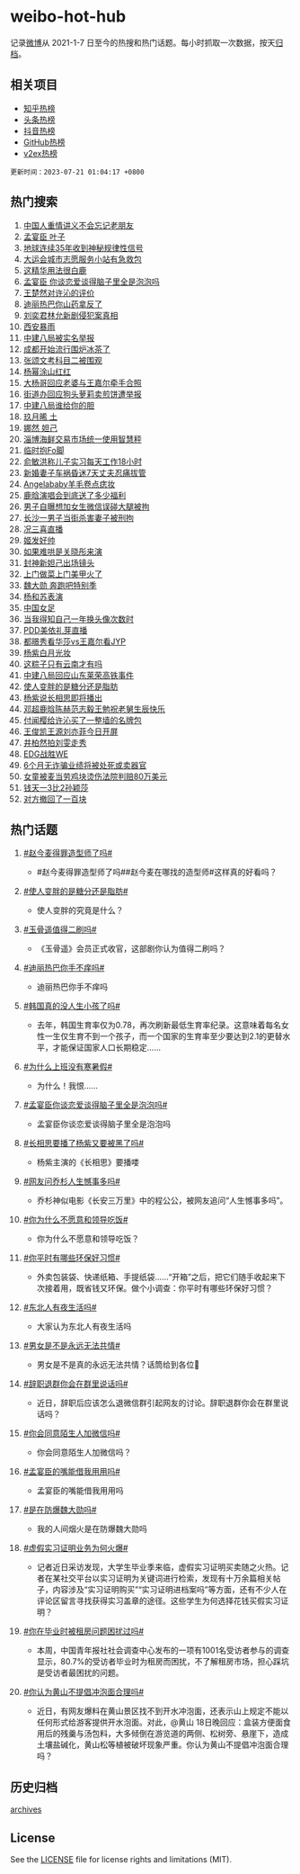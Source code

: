 # weibo-hot-hub

记录[微博](https://www.weibo.com)从 2021-1-7 日至今的热搜和热门话题。每小时抓取一次数据，按天[归档](archives)。

## 相关项目

- [知乎热榜](https://github.com/lonnyzhang423/zhihu-hot-hub)
- [头条热榜](https://github.com/lonnyzhang423/toutiao-hot-hub)
- [抖音热榜](https://github.com/lonnyzhang423/douyin-hot-hub)
- [GitHub热榜](https://github.com/lonnyzhang423/github-hot-hub)
- [v2ex热榜](https://github.com/lonnyzhang423/v2ex-hot-hub)


`更新时间：2023-07-21 01:04:17 +0800`

## 热门搜索

1. [中国人重情讲义不会忘记老朋友](https://m.weibo.cn/search?containerid=100103type%3D1%26t%3D10%26q%3D%23%E4%B8%AD%E5%9B%BD%E4%BA%BA%E9%87%8D%E6%83%85%E8%AE%B2%E4%B9%89%E4%B8%8D%E4%BC%9A%E5%BF%98%E8%AE%B0%E8%80%81%E6%9C%8B%E5%8F%8B%23&stream_entry_id=51&isnewpage=1&extparam=seat%3D1%26cate%3D10103%26stream_entry_id%3D51%26pos%3D0%26dgr%3D0%26c_type%3D51%26filter_type%3Drealtimehot%26display_time%3D1689872656%26pre_seqid%3D1689872656567027167183&luicode=10000011&lfid=106003type%253D25%2526t%253D3%2526disable_hot%253D1%2526filter_type%253Drealtimehot)
1. [孟宴臣 叶子](https://m.weibo.cn/search?containerid=100103type%3D1%26t%3D10%26q%3D%E5%AD%9F%E5%AE%B4%E8%87%A3+%E5%8F%B6%E5%AD%90&stream_entry_id=31&isnewpage=1&extparam=seat%3D1%26band_rank%3D1%26q%3D%25E5%25AD%259F%25E5%25AE%25B4%25E8%2587%25A3%2520%25E5%258F%25B6%25E5%25AD%2590%26dgr%3D0%26c_type%3D31%26realpos%3D1%26flag%3D1%26cate%3D5001%26pos%3D0%26lcate%3D5001%26stream_entry_id%3D31%26filter_type%3Drealtimehot%26display_time%3D1689872656%26pre_seqid%3D1689872656567027167183&luicode=10000011&lfid=106003type%253D25%2526t%253D3%2526disable_hot%253D1%2526filter_type%253Drealtimehot)
1. [地球连续35年收到神秘规律性信号](https://m.weibo.cn/search?containerid=100103type%3D1%26t%3D10%26q%3D%23%E5%9C%B0%E7%90%83%E8%BF%9E%E7%BB%AD35%E5%B9%B4%E6%94%B6%E5%88%B0%E7%A5%9E%E7%A7%98%E8%A7%84%E5%BE%8B%E6%80%A7%E4%BF%A1%E5%8F%B7%23&stream_entry_id=31&isnewpage=1&extparam=seat%3D1%26band_rank%3D2%26q%3D%2523%25E5%259C%25B0%25E7%2590%2583%25E8%25BF%259E%25E7%25BB%25AD35%25E5%25B9%25B4%25E6%2594%25B6%25E5%2588%25B0%25E7%25A5%259E%25E7%25A7%2598%25E8%25A7%2584%25E5%25BE%258B%25E6%2580%25A7%25E4%25BF%25A1%25E5%258F%25B7%2523%26dgr%3D0%26c_type%3D31%26realpos%3D2%26flag%3D0%26cate%3D5001%26pos%3D1%26lcate%3D5001%26stream_entry_id%3D31%26filter_type%3Drealtimehot%26display_time%3D1689872656%26pre_seqid%3D1689872656567027167183&luicode=10000011&lfid=106003type%253D25%2526t%253D3%2526disable_hot%253D1%2526filter_type%253Drealtimehot)
1. [大运会城市志愿服务小站有急救包](https://m.weibo.cn/search?containerid=100103type%3D1%26t%3D10%26q%3D%23%E5%A4%A7%E8%BF%90%E4%BC%9A%E5%9F%8E%E5%B8%82%E5%BF%97%E6%84%BF%E6%9C%8D%E5%8A%A1%E5%B0%8F%E7%AB%99%E6%9C%89%E6%80%A5%E6%95%91%E5%8C%85%23&stream_entry_id=31&isnewpage=1&extparam=seat%3D1%26band_rank%3D3%26q%3D%2523%25E5%25A4%25A7%25E8%25BF%2590%25E4%25BC%259A%25E5%259F%258E%25E5%25B8%2582%25E5%25BF%2597%25E6%2584%25BF%25E6%259C%258D%25E5%258A%25A1%25E5%25B0%258F%25E7%25AB%2599%25E6%259C%2589%25E6%2580%25A5%25E6%2595%2591%25E5%258C%2585%2523%26dgr%3D0%26c_type%3D31%26realpos%3D3%26flag%3D32768%26cate%3D5001%26pos%3D2%26lcate%3D5001%26stream_entry_id%3D31%26filter_type%3Drealtimehot%26display_time%3D1689872656%26pre_seqid%3D1689872656567027167183&luicode=10000011&lfid=106003type%253D25%2526t%253D3%2526disable_hot%253D1%2526filter_type%253Drealtimehot)
1. [这精华用法很白鹿](https://m.weibo.cn/search?containerid=100103type%3D1%26t%3D10%26q%3D%23%E8%BF%99%E7%B2%BE%E5%8D%8E%E7%94%A8%E6%B3%95%E5%BE%88%E7%99%BD%E9%B9%BF%23&stream_entry_id=31&isnewpage=1&extparam=seat%3D1%26band_rank%3D4%26adid%3D196948%26q%3D%2523%25E8%25BF%2599%25E7%25B2%25BE%25E5%258D%258E%25E7%2594%25A8%25E6%25B3%2595%25E5%25BE%2588%25E7%2599%25BD%25E9%25B9%25BF%2523%26stream_entry_id%3D31%26dgr%3D0%26c_type%3D31%26cate%3D5001%26filter_type%3Drealtimehot%26pos%3D3%26is_ad_pos%3D1%26topic_ad%3D1%26lcate%3D5001%26display_time%3D1689872656%26pre_seqid%3D1689872656567027167183&luicode=10000011&lfid=106003type%253D25%2526t%253D3%2526disable_hot%253D1%2526filter_type%253Drealtimehot)
1. [孟宴臣 你谈恋爱谈得脑子里全是泡泡吗](https://m.weibo.cn/search?containerid=100103type%3D1%26t%3D10%26q%3D%E5%AD%9F%E5%AE%B4%E8%87%A3+%E4%BD%A0%E8%B0%88%E6%81%8B%E7%88%B1%E8%B0%88%E5%BE%97%E8%84%91%E5%AD%90%E9%87%8C%E5%85%A8%E6%98%AF%E6%B3%A1%E6%B3%A1%E5%90%97&stream_entry_id=31&isnewpage=1&extparam=seat%3D1%26band_rank%3D4%26q%3D%25E5%25AD%259F%25E5%25AE%25B4%25E8%2587%25A3%2520%25E4%25BD%25A0%25E8%25B0%2588%25E6%2581%258B%25E7%2588%25B1%25E8%25B0%2588%25E5%25BE%2597%25E8%2584%2591%25E5%25AD%2590%25E9%2587%258C%25E5%2585%25A8%25E6%2598%25AF%25E6%25B3%25A1%25E6%25B3%25A1%25E5%2590%2597%26dgr%3D0%26c_type%3D31%26realpos%3D4%26flag%3D16%26cate%3D5001%26pos%3D4%26lcate%3D5001%26stream_entry_id%3D31%26filter_type%3Drealtimehot%26display_time%3D1689872656%26pre_seqid%3D1689872656567027167183&luicode=10000011&lfid=106003type%253D25%2526t%253D3%2526disable_hot%253D1%2526filter_type%253Drealtimehot)
1. [王楚然对许沁的评价](https://m.weibo.cn/search?containerid=100103type%3D1%26t%3D10%26q%3D%23%E7%8E%8B%E6%A5%9A%E7%84%B6%E5%AF%B9%E8%AE%B8%E6%B2%81%E7%9A%84%E8%AF%84%E4%BB%B7%23&stream_entry_id=31&isnewpage=1&extparam=seat%3D1%26band_rank%3D5%26q%3D%2523%25E7%258E%258B%25E6%25A5%259A%25E7%2584%25B6%25E5%25AF%25B9%25E8%25AE%25B8%25E6%25B2%2581%25E7%259A%2584%25E8%25AF%2584%25E4%25BB%25B7%2523%26dgr%3D0%26c_type%3D31%26realpos%3D5%26flag%3D1%26cate%3D5001%26pos%3D5%26lcate%3D5001%26stream_entry_id%3D31%26filter_type%3Drealtimehot%26display_time%3D1689872656%26pre_seqid%3D1689872656567027167183&luicode=10000011&lfid=106003type%253D25%2526t%253D3%2526disable_hot%253D1%2526filter_type%253Drealtimehot)
1. [迪丽热巴你山药拿反了](https://m.weibo.cn/search?containerid=100103type%3D1%26t%3D10%26q%3D%23%E8%BF%AA%E4%B8%BD%E7%83%AD%E5%B7%B4%E4%BD%A0%E5%B1%B1%E8%8D%AF%E6%8B%BF%E5%8F%8D%E4%BA%86%23&stream_entry_id=31&isnewpage=1&extparam=seat%3D1%26band_rank%3D6%26q%3D%2523%25E8%25BF%25AA%25E4%25B8%25BD%25E7%2583%25AD%25E5%25B7%25B4%25E4%25BD%25A0%25E5%25B1%25B1%25E8%258D%25AF%25E6%258B%25BF%25E5%258F%258D%25E4%25BA%2586%2523%26dgr%3D0%26c_type%3D31%26realpos%3D6%26flag%3D0%26cate%3D5001%26pos%3D6%26lcate%3D5001%26stream_entry_id%3D31%26filter_type%3Drealtimehot%26display_time%3D1689872656%26pre_seqid%3D1689872656567027167183&luicode=10000011&lfid=106003type%253D25%2526t%253D3%2526disable_hot%253D1%2526filter_type%253Drealtimehot)
1. [刘奕君林允新剧侵犯案真相](https://m.weibo.cn/search?containerid=100103type%3D1%26t%3D10%26q%3D%23%E5%88%98%E5%A5%95%E5%90%9B%E6%9E%97%E5%85%81%E6%96%B0%E5%89%A7%E4%BE%B5%E7%8A%AF%E6%A1%88%E7%9C%9F%E7%9B%B8%23&stream_entry_id=31&isnewpage=1&extparam=seat%3D1%26band_rank%3D7%26q%3D%2523%25E5%2588%2598%25E5%25A5%2595%25E5%2590%259B%25E6%259E%2597%25E5%2585%2581%25E6%2596%25B0%25E5%2589%25A7%25E4%25BE%25B5%25E7%258A%25AF%25E6%25A1%2588%25E7%259C%259F%25E7%259B%25B8%2523%26dgr%3D0%26c_type%3D31%26realpos%3D7%26flag%3D1%26cate%3D5001%26pos%3D7%26lcate%3D5001%26stream_entry_id%3D31%26filter_type%3Drealtimehot%26display_time%3D1689872656%26pre_seqid%3D1689872656567027167183&luicode=10000011&lfid=106003type%253D25%2526t%253D3%2526disable_hot%253D1%2526filter_type%253Drealtimehot)
1. [西安暴雨](https://m.weibo.cn/search?containerid=100103type%3D1%26t%3D10%26q%3D%E8%A5%BF%E5%AE%89%E6%9A%B4%E9%9B%A8&stream_entry_id=31&isnewpage=1&extparam=seat%3D1%26band_rank%3D8%26q%3D%25E8%25A5%25BF%25E5%25AE%2589%25E6%259A%25B4%25E9%259B%25A8%26dgr%3D0%26c_type%3D31%26realpos%3D8%26flag%3D1%26cate%3D5001%26pos%3D8%26lcate%3D5001%26stream_entry_id%3D31%26filter_type%3Drealtimehot%26display_time%3D1689872656%26pre_seqid%3D1689872656567027167183&luicode=10000011&lfid=106003type%253D25%2526t%253D3%2526disable_hot%253D1%2526filter_type%253Drealtimehot)
1. [中建八局被实名举报](https://m.weibo.cn/search?containerid=100103type%3D1%26t%3D10%26q%3D%23%E4%B8%AD%E5%BB%BA%E5%85%AB%E5%B1%80%E8%A2%AB%E5%AE%9E%E5%90%8D%E4%B8%BE%E6%8A%A5%23&stream_entry_id=31&isnewpage=1&extparam=seat%3D1%26band_rank%3D9%26q%3D%2523%25E4%25B8%25AD%25E5%25BB%25BA%25E5%2585%25AB%25E5%25B1%2580%25E8%25A2%25AB%25E5%25AE%259E%25E5%2590%258D%25E4%25B8%25BE%25E6%258A%25A5%2523%26dgr%3D0%26c_type%3D31%26realpos%3D9%26flag%3D16%26cate%3D5001%26pos%3D9%26lcate%3D5001%26stream_entry_id%3D31%26filter_type%3Drealtimehot%26display_time%3D1689872656%26pre_seqid%3D1689872656567027167183&luicode=10000011&lfid=106003type%253D25%2526t%253D3%2526disable_hot%253D1%2526filter_type%253Drealtimehot)
1. [成都开始流行围炉冰茶了](https://m.weibo.cn/search?containerid=100103type%3D1%26t%3D10%26q%3D%23%E6%88%90%E9%83%BD%E5%BC%80%E5%A7%8B%E6%B5%81%E8%A1%8C%E5%9B%B4%E7%82%89%E5%86%B0%E8%8C%B6%E4%BA%86%23&stream_entry_id=31&isnewpage=1&extparam=seat%3D1%26band_rank%3D10%26q%3D%2523%25E6%2588%2590%25E9%2583%25BD%25E5%25BC%2580%25E5%25A7%258B%25E6%25B5%2581%25E8%25A1%258C%25E5%259B%25B4%25E7%2582%2589%25E5%2586%25B0%25E8%258C%25B6%25E4%25BA%2586%2523%26dgr%3D0%26c_type%3D31%26realpos%3D10%26flag%3D32768%26cate%3D5001%26pos%3D10%26lcate%3D5001%26stream_entry_id%3D31%26filter_type%3Drealtimehot%26display_time%3D1689872656%26pre_seqid%3D1689872656567027167183&luicode=10000011&lfid=106003type%253D25%2526t%253D3%2526disable_hot%253D1%2526filter_type%253Drealtimehot)
1. [张颂文考科目二被围观](https://m.weibo.cn/search?containerid=100103type%3D1%26t%3D10%26q%3D%23%E5%BC%A0%E9%A2%82%E6%96%87%E8%80%83%E7%A7%91%E7%9B%AE%E4%BA%8C%E8%A2%AB%E5%9B%B4%E8%A7%82%23&stream_entry_id=31&isnewpage=1&extparam=seat%3D1%26band_rank%3D11%26q%3D%2523%25E5%25BC%25A0%25E9%25A2%2582%25E6%2596%2587%25E8%2580%2583%25E7%25A7%2591%25E7%259B%25AE%25E4%25BA%258C%25E8%25A2%25AB%25E5%259B%25B4%25E8%25A7%2582%2523%26dgr%3D0%26c_type%3D31%26realpos%3D11%26flag%3D2%26cate%3D5001%26pos%3D11%26lcate%3D5001%26stream_entry_id%3D31%26filter_type%3Drealtimehot%26display_time%3D1689872656%26pre_seqid%3D1689872656567027167183&luicode=10000011&lfid=106003type%253D25%2526t%253D3%2526disable_hot%253D1%2526filter_type%253Drealtimehot)
1. [杨幂涂山红红](https://m.weibo.cn/search?containerid=100103type%3D1%26t%3D10%26q%3D%23%E6%9D%A8%E5%B9%82%E6%B6%82%E5%B1%B1%E7%BA%A2%E7%BA%A2%23&stream_entry_id=31&isnewpage=1&extparam=seat%3D1%26band_rank%3D12%26q%3D%2523%25E6%259D%25A8%25E5%25B9%2582%25E6%25B6%2582%25E5%25B1%25B1%25E7%25BA%25A2%25E7%25BA%25A2%2523%26dgr%3D0%26c_type%3D31%26realpos%3D12%26flag%3D0%26cate%3D5001%26pos%3D12%26lcate%3D5001%26stream_entry_id%3D31%26filter_type%3Drealtimehot%26display_time%3D1689872656%26pre_seqid%3D1689872656567027167183&luicode=10000011&lfid=106003type%253D25%2526t%253D3%2526disable_hot%253D1%2526filter_type%253Drealtimehot)
1. [大杨哥回应老婆与王嘉尔牵手合照](https://m.weibo.cn/search?containerid=100103type%3D1%26t%3D10%26q%3D%23%E5%A4%A7%E6%9D%A8%E5%93%A5%E5%9B%9E%E5%BA%94%E8%80%81%E5%A9%86%E4%B8%8E%E7%8E%8B%E5%98%89%E5%B0%94%E7%89%B5%E6%89%8B%E5%90%88%E7%85%A7%23&stream_entry_id=31&isnewpage=1&extparam=seat%3D1%26band_rank%3D13%26q%3D%2523%25E5%25A4%25A7%25E6%259D%25A8%25E5%2593%25A5%25E5%259B%259E%25E5%25BA%2594%25E8%2580%2581%25E5%25A9%2586%25E4%25B8%258E%25E7%258E%258B%25E5%2598%2589%25E5%25B0%2594%25E7%2589%25B5%25E6%2589%258B%25E5%2590%2588%25E7%2585%25A7%2523%26dgr%3D0%26c_type%3D31%26realpos%3D13%26flag%3D2%26cate%3D5001%26pos%3D13%26lcate%3D5001%26stream_entry_id%3D31%26filter_type%3Drealtimehot%26display_time%3D1689872656%26pre_seqid%3D1689872656567027167183&luicode=10000011&lfid=106003type%253D25%2526t%253D3%2526disable_hot%253D1%2526filter_type%253Drealtimehot)
1. [街道办回应狗头萝莉卖煎饼遭举报](https://m.weibo.cn/search?containerid=100103type%3D1%26t%3D10%26q%3D%23%E8%A1%97%E9%81%93%E5%8A%9E%E5%9B%9E%E5%BA%94%E7%8B%97%E5%A4%B4%E8%90%9D%E8%8E%89%E5%8D%96%E7%85%8E%E9%A5%BC%E9%81%AD%E4%B8%BE%E6%8A%A5%23&stream_entry_id=31&isnewpage=1&extparam=seat%3D1%26band_rank%3D14%26q%3D%2523%25E8%25A1%2597%25E9%2581%2593%25E5%258A%259E%25E5%259B%259E%25E5%25BA%2594%25E7%258B%2597%25E5%25A4%25B4%25E8%2590%259D%25E8%258E%2589%25E5%258D%2596%25E7%2585%258E%25E9%25A5%25BC%25E9%2581%25AD%25E4%25B8%25BE%25E6%258A%25A5%2523%26dgr%3D0%26c_type%3D31%26realpos%3D14%26flag%3D2%26cate%3D5001%26pos%3D14%26lcate%3D5001%26stream_entry_id%3D31%26filter_type%3Drealtimehot%26display_time%3D1689872656%26pre_seqid%3D1689872656567027167183&luicode=10000011&lfid=106003type%253D25%2526t%253D3%2526disable_hot%253D1%2526filter_type%253Drealtimehot)
1. [中建八局谁给你的胆](https://m.weibo.cn/search?containerid=100103type%3D1%26t%3D10%26q%3D%23%E4%B8%AD%E5%BB%BA%E5%85%AB%E5%B1%80%E8%B0%81%E7%BB%99%E4%BD%A0%E7%9A%84%E8%83%86%23&stream_entry_id=31&isnewpage=1&extparam=seat%3D1%26band_rank%3D15%26q%3D%2523%25E4%25B8%25AD%25E5%25BB%25BA%25E5%2585%25AB%25E5%25B1%2580%25E8%25B0%2581%25E7%25BB%2599%25E4%25BD%25A0%25E7%259A%2584%25E8%2583%2586%2523%26dgr%3D0%26c_type%3D31%26realpos%3D15%26flag%3D2%26cate%3D5001%26pos%3D15%26lcate%3D5001%26stream_entry_id%3D31%26filter_type%3Drealtimehot%26display_time%3D1689872656%26pre_seqid%3D1689872656567027167183&luicode=10000011&lfid=106003type%253D25%2526t%253D3%2526disable_hot%253D1%2526filter_type%253Drealtimehot)
1. [玖月晞 土](https://m.weibo.cn/search?containerid=100103type%3D1%26t%3D10%26q%3D%E7%8E%96%E6%9C%88%E6%99%9E+%E5%9C%9F&stream_entry_id=31&isnewpage=1&extparam=seat%3D1%26band_rank%3D16%26q%3D%25E7%258E%2596%25E6%259C%2588%25E6%2599%259E%2520%25E5%259C%259F%26dgr%3D0%26c_type%3D31%26realpos%3D16%26flag%3D0%26cate%3D5001%26pos%3D16%26lcate%3D5001%26stream_entry_id%3D31%26filter_type%3Drealtimehot%26display_time%3D1689872656%26pre_seqid%3D1689872656567027167183&luicode=10000011&lfid=106003type%253D25%2526t%253D3%2526disable_hot%253D1%2526filter_type%253Drealtimehot)
1. [娜然 妲己](https://m.weibo.cn/search?containerid=100103type%3D1%26t%3D10%26q%3D%E5%A8%9C%E7%84%B6+%E5%A6%B2%E5%B7%B1&stream_entry_id=31&isnewpage=1&extparam=seat%3D1%26band_rank%3D17%26q%3D%25E5%25A8%259C%25E7%2584%25B6%2520%25E5%25A6%25B2%25E5%25B7%25B1%26dgr%3D0%26c_type%3D31%26realpos%3D17%26flag%3D1%26cate%3D5001%26pos%3D17%26lcate%3D5001%26stream_entry_id%3D31%26filter_type%3Drealtimehot%26display_time%3D1689872656%26pre_seqid%3D1689872656567027167183&luicode=10000011&lfid=106003type%253D25%2526t%253D3%2526disable_hot%253D1%2526filter_type%253Drealtimehot)
1. [淄博海鲜交易市场统一使用智慧秤](https://m.weibo.cn/search?containerid=100103type%3D1%26t%3D10%26q%3D%23%E6%B7%84%E5%8D%9A%E6%B5%B7%E9%B2%9C%E4%BA%A4%E6%98%93%E5%B8%82%E5%9C%BA%E7%BB%9F%E4%B8%80%E4%BD%BF%E7%94%A8%E6%99%BA%E6%85%A7%E7%A7%A4%23&stream_entry_id=31&isnewpage=1&extparam=seat%3D1%26band_rank%3D18%26q%3D%2523%25E6%25B7%2584%25E5%258D%259A%25E6%25B5%25B7%25E9%25B2%259C%25E4%25BA%25A4%25E6%2598%2593%25E5%25B8%2582%25E5%259C%25BA%25E7%25BB%259F%25E4%25B8%2580%25E4%25BD%25BF%25E7%2594%25A8%25E6%2599%25BA%25E6%2585%25A7%25E7%25A7%25A4%2523%26dgr%3D0%26c_type%3D31%26realpos%3D18%26flag%3D1%26cate%3D5001%26pos%3D18%26lcate%3D5001%26stream_entry_id%3D31%26filter_type%3Drealtimehot%26display_time%3D1689872656%26pre_seqid%3D1689872656567027167183&luicode=10000011&lfid=106003type%253D25%2526t%253D3%2526disable_hot%253D1%2526filter_type%253Drealtimehot)
1. [临时抱Fo脚](https://m.weibo.cn/search?containerid=100103type%3D1%26t%3D10%26q%3D%E4%B8%B4%E6%97%B6%E6%8A%B1Fo%E8%84%9A&stream_entry_id=31&isnewpage=1&extparam=seat%3D1%26band_rank%3D19%26q%3D%25E4%25B8%25B4%25E6%2597%25B6%25E6%258A%25B1Fo%25E8%2584%259A%26dgr%3D0%26c_type%3D31%26realpos%3D19%26flag%3D0%26cate%3D5001%26pos%3D19%26lcate%3D5001%26stream_entry_id%3D31%26filter_type%3Drealtimehot%26display_time%3D1689872656%26pre_seqid%3D1689872656567027167183&luicode=10000011&lfid=106003type%253D25%2526t%253D3%2526disable_hot%253D1%2526filter_type%253Drealtimehot)
1. [俞敏洪称儿子实习每天工作18小时](https://m.weibo.cn/search?containerid=100103type%3D1%26t%3D10%26q%3D%23%E4%BF%9E%E6%95%8F%E6%B4%AA%E7%A7%B0%E5%84%BF%E5%AD%90%E5%AE%9E%E4%B9%A0%E6%AF%8F%E5%A4%A9%E5%B7%A5%E4%BD%9C18%E5%B0%8F%E6%97%B6%23&stream_entry_id=31&isnewpage=1&extparam=seat%3D1%26band_rank%3D20%26q%3D%2523%25E4%25BF%259E%25E6%2595%258F%25E6%25B4%25AA%25E7%25A7%25B0%25E5%2584%25BF%25E5%25AD%2590%25E5%25AE%259E%25E4%25B9%25A0%25E6%25AF%258F%25E5%25A4%25A9%25E5%25B7%25A5%25E4%25BD%259C18%25E5%25B0%258F%25E6%2597%25B6%2523%26dgr%3D0%26c_type%3D31%26realpos%3D20%26flag%3D0%26cate%3D5001%26pos%3D20%26lcate%3D5001%26stream_entry_id%3D31%26filter_type%3Drealtimehot%26display_time%3D1689872656%26pre_seqid%3D1689872656567027167183&luicode=10000011&lfid=106003type%253D25%2526t%253D3%2526disable_hot%253D1%2526filter_type%253Drealtimehot)
1. [新婚妻子车祸昏迷7天丈夫忍痛拔管](https://m.weibo.cn/search?containerid=100103type%3D1%26t%3D10%26q%3D%23%E6%96%B0%E5%A9%9A%E5%A6%BB%E5%AD%90%E8%BD%A6%E7%A5%B8%E6%98%8F%E8%BF%B77%E5%A4%A9%E4%B8%88%E5%A4%AB%E5%BF%8D%E7%97%9B%E6%8B%94%E7%AE%A1%23&stream_entry_id=31&isnewpage=1&extparam=seat%3D1%26band_rank%3D21%26q%3D%2523%25E6%2596%25B0%25E5%25A9%259A%25E5%25A6%25BB%25E5%25AD%2590%25E8%25BD%25A6%25E7%25A5%25B8%25E6%2598%258F%25E8%25BF%25B77%25E5%25A4%25A9%25E4%25B8%2588%25E5%25A4%25AB%25E5%25BF%258D%25E7%2597%259B%25E6%258B%2594%25E7%25AE%25A1%2523%26dgr%3D0%26c_type%3D31%26realpos%3D21%26flag%3D0%26cate%3D5001%26pos%3D21%26lcate%3D5001%26stream_entry_id%3D31%26filter_type%3Drealtimehot%26display_time%3D1689872656%26pre_seqid%3D1689872656567027167183&luicode=10000011&lfid=106003type%253D25%2526t%253D3%2526disable_hot%253D1%2526filter_type%253Drealtimehot)
1. [Angelababy羊毛卷点痣妆](https://m.weibo.cn/search?containerid=100103type%3D1%26t%3D10%26q%3D%23Angelababy%E7%BE%8A%E6%AF%9B%E5%8D%B7%E7%82%B9%E7%97%A3%E5%A6%86%23&stream_entry_id=31&isnewpage=1&extparam=seat%3D1%26band_rank%3D22%26q%3D%2523Angelababy%25E7%25BE%258A%25E6%25AF%259B%25E5%258D%25B7%25E7%2582%25B9%25E7%2597%25A3%25E5%25A6%2586%2523%26dgr%3D0%26c_type%3D31%26realpos%3D22%26flag%3D1%26cate%3D5001%26pos%3D22%26lcate%3D5001%26stream_entry_id%3D31%26filter_type%3Drealtimehot%26display_time%3D1689872656%26pre_seqid%3D1689872656567027167183&luicode=10000011&lfid=106003type%253D25%2526t%253D3%2526disable_hot%253D1%2526filter_type%253Drealtimehot)
1. [鹿晗演唱会到底送了多少福利](https://m.weibo.cn/search?containerid=100103type%3D1%26t%3D10%26q%3D%23%E9%B9%BF%E6%99%97%E6%BC%94%E5%94%B1%E4%BC%9A%E5%88%B0%E5%BA%95%E9%80%81%E4%BA%86%E5%A4%9A%E5%B0%91%E7%A6%8F%E5%88%A9%23&stream_entry_id=31&isnewpage=1&extparam=seat%3D1%26band_rank%3D23%26q%3D%2523%25E9%25B9%25BF%25E6%2599%2597%25E6%25BC%2594%25E5%2594%25B1%25E4%25BC%259A%25E5%2588%25B0%25E5%25BA%2595%25E9%2580%2581%25E4%25BA%2586%25E5%25A4%259A%25E5%25B0%2591%25E7%25A6%258F%25E5%2588%25A9%2523%26dgr%3D0%26c_type%3D31%26realpos%3D23%26flag%3D1%26cate%3D5001%26pos%3D23%26lcate%3D5001%26stream_entry_id%3D31%26filter_type%3Drealtimehot%26display_time%3D1689872656%26pre_seqid%3D1689872656567027167183&luicode=10000011&lfid=106003type%253D25%2526t%253D3%2526disable_hot%253D1%2526filter_type%253Drealtimehot)
1. [男子自曝想加女生微信误碰大腿被拘](https://m.weibo.cn/search?containerid=100103type%3D1%26t%3D10%26q%3D%23%E7%94%B7%E5%AD%90%E8%87%AA%E6%9B%9D%E6%83%B3%E5%8A%A0%E5%A5%B3%E7%94%9F%E5%BE%AE%E4%BF%A1%E8%AF%AF%E7%A2%B0%E5%A4%A7%E8%85%BF%E8%A2%AB%E6%8B%98%23&stream_entry_id=31&isnewpage=1&extparam=seat%3D1%26band_rank%3D24%26q%3D%2523%25E7%2594%25B7%25E5%25AD%2590%25E8%2587%25AA%25E6%259B%259D%25E6%2583%25B3%25E5%258A%25A0%25E5%25A5%25B3%25E7%2594%259F%25E5%25BE%25AE%25E4%25BF%25A1%25E8%25AF%25AF%25E7%25A2%25B0%25E5%25A4%25A7%25E8%2585%25BF%25E8%25A2%25AB%25E6%258B%2598%2523%26dgr%3D0%26c_type%3D31%26realpos%3D24%26flag%3D0%26cate%3D5001%26pos%3D24%26lcate%3D5001%26stream_entry_id%3D31%26filter_type%3Drealtimehot%26display_time%3D1689872656%26pre_seqid%3D1689872656567027167183&luicode=10000011&lfid=106003type%253D25%2526t%253D3%2526disable_hot%253D1%2526filter_type%253Drealtimehot)
1. [长沙一男子当街杀害妻子被刑拘](https://m.weibo.cn/search?containerid=100103type%3D1%26t%3D10%26q%3D%23%E9%95%BF%E6%B2%99%E4%B8%80%E7%94%B7%E5%AD%90%E5%BD%93%E8%A1%97%E6%9D%80%E5%AE%B3%E5%A6%BB%E5%AD%90%E8%A2%AB%E5%88%91%E6%8B%98%23&stream_entry_id=31&isnewpage=1&extparam=seat%3D1%26band_rank%3D25%26q%3D%2523%25E9%2595%25BF%25E6%25B2%2599%25E4%25B8%2580%25E7%2594%25B7%25E5%25AD%2590%25E5%25BD%2593%25E8%25A1%2597%25E6%259D%2580%25E5%25AE%25B3%25E5%25A6%25BB%25E5%25AD%2590%25E8%25A2%25AB%25E5%2588%2591%25E6%258B%2598%2523%26dgr%3D0%26c_type%3D31%26realpos%3D25%26flag%3D0%26cate%3D5001%26pos%3D25%26lcate%3D5001%26stream_entry_id%3D31%26filter_type%3Drealtimehot%26display_time%3D1689872656%26pre_seqid%3D1689872656567027167183&luicode=10000011&lfid=106003type%253D25%2526t%253D3%2526disable_hot%253D1%2526filter_type%253Drealtimehot)
1. [况三喜直播](https://m.weibo.cn/search?containerid=100103type%3D1%26t%3D10%26q%3D%E5%86%B5%E4%B8%89%E5%96%9C%E7%9B%B4%E6%92%AD&stream_entry_id=31&isnewpage=1&extparam=seat%3D1%26band_rank%3D26%26q%3D%25E5%2586%25B5%25E4%25B8%2589%25E5%2596%259C%25E7%259B%25B4%25E6%2592%25AD%26dgr%3D0%26c_type%3D31%26realpos%3D26%26flag%3D1%26cate%3D5001%26pos%3D26%26lcate%3D5001%26stream_entry_id%3D31%26filter_type%3Drealtimehot%26display_time%3D1689872656%26pre_seqid%3D1689872656567027167183&luicode=10000011&lfid=106003type%253D25%2526t%253D3%2526disable_hot%253D1%2526filter_type%253Drealtimehot)
1. [姬发好帅](https://m.weibo.cn/search?containerid=100103type%3D1%26t%3D10%26q%3D%E5%A7%AC%E5%8F%91%E5%A5%BD%E5%B8%85&stream_entry_id=31&isnewpage=1&extparam=seat%3D1%26band_rank%3D27%26q%3D%25E5%25A7%25AC%25E5%258F%2591%25E5%25A5%25BD%25E5%25B8%2585%26dgr%3D0%26c_type%3D31%26realpos%3D27%26flag%3D0%26cate%3D5001%26pos%3D27%26lcate%3D5001%26stream_entry_id%3D31%26filter_type%3Drealtimehot%26display_time%3D1689872656%26pre_seqid%3D1689872656567027167183&luicode=10000011&lfid=106003type%253D25%2526t%253D3%2526disable_hot%253D1%2526filter_type%253Drealtimehot)
1. [如果难哄是关晓彤来演](https://m.weibo.cn/search?containerid=100103type%3D1%26t%3D10%26q%3D%23%E5%A6%82%E6%9E%9C%E9%9A%BE%E5%93%84%E6%98%AF%E5%85%B3%E6%99%93%E5%BD%A4%E6%9D%A5%E6%BC%94%23&stream_entry_id=31&isnewpage=1&extparam=seat%3D1%26band_rank%3D28%26q%3D%2523%25E5%25A6%2582%25E6%259E%259C%25E9%259A%25BE%25E5%2593%2584%25E6%2598%25AF%25E5%2585%25B3%25E6%2599%2593%25E5%25BD%25A4%25E6%259D%25A5%25E6%25BC%2594%2523%26dgr%3D0%26c_type%3D31%26realpos%3D28%26flag%3D1%26cate%3D5001%26pos%3D28%26lcate%3D5001%26stream_entry_id%3D31%26filter_type%3Drealtimehot%26display_time%3D1689872656%26pre_seqid%3D1689872656567027167183&luicode=10000011&lfid=106003type%253D25%2526t%253D3%2526disable_hot%253D1%2526filter_type%253Drealtimehot)
1. [封神新妲己出场镜头](https://m.weibo.cn/search?containerid=100103type%3D1%26t%3D10%26q%3D%23%E5%B0%81%E7%A5%9E%E6%96%B0%E5%A6%B2%E5%B7%B1%E5%87%BA%E5%9C%BA%E9%95%9C%E5%A4%B4%23&stream_entry_id=31&isnewpage=1&extparam=seat%3D1%26band_rank%3D29%26q%3D%2523%25E5%25B0%2581%25E7%25A5%259E%25E6%2596%25B0%25E5%25A6%25B2%25E5%25B7%25B1%25E5%2587%25BA%25E5%259C%25BA%25E9%2595%259C%25E5%25A4%25B4%2523%26dgr%3D0%26c_type%3D31%26realpos%3D29%26flag%3D0%26cate%3D5001%26pos%3D29%26lcate%3D5001%26stream_entry_id%3D31%26filter_type%3Drealtimehot%26display_time%3D1689872656%26pre_seqid%3D1689872656567027167183&luicode=10000011&lfid=106003type%253D25%2526t%253D3%2526disable_hot%253D1%2526filter_type%253Drealtimehot)
1. [上门做菜上门美甲火了](https://m.weibo.cn/search?containerid=100103type%3D1%26t%3D10%26q%3D%23%E4%B8%8A%E9%97%A8%E5%81%9A%E8%8F%9C%E4%B8%8A%E9%97%A8%E7%BE%8E%E7%94%B2%E7%81%AB%E4%BA%86%23&stream_entry_id=31&isnewpage=1&extparam=seat%3D1%26band_rank%3D30%26q%3D%2523%25E4%25B8%258A%25E9%2597%25A8%25E5%2581%259A%25E8%258F%259C%25E4%25B8%258A%25E9%2597%25A8%25E7%25BE%258E%25E7%2594%25B2%25E7%2581%25AB%25E4%25BA%2586%2523%26dgr%3D0%26c_type%3D31%26realpos%3D30%26flag%3D1%26cate%3D5001%26pos%3D30%26lcate%3D5001%26stream_entry_id%3D31%26filter_type%3Drealtimehot%26display_time%3D1689872656%26pre_seqid%3D1689872656567027167183&luicode=10000011&lfid=106003type%253D25%2526t%253D3%2526disable_hot%253D1%2526filter_type%253Drealtimehot)
1. [魏大勋 奔跑吧特别季](https://m.weibo.cn/search?containerid=100103type%3D1%26t%3D10%26q%3D%E9%AD%8F%E5%A4%A7%E5%8B%8B+%E5%A5%94%E8%B7%91%E5%90%A7%E7%89%B9%E5%88%AB%E5%AD%A3&stream_entry_id=31&isnewpage=1&extparam=seat%3D1%26band_rank%3D31%26q%3D%25E9%25AD%258F%25E5%25A4%25A7%25E5%258B%258B%2520%25E5%25A5%2594%25E8%25B7%2591%25E5%2590%25A7%25E7%2589%25B9%25E5%2588%25AB%25E5%25AD%25A3%26dgr%3D0%26c_type%3D31%26realpos%3D31%26flag%3D0%26cate%3D5001%26pos%3D31%26lcate%3D5001%26stream_entry_id%3D31%26filter_type%3Drealtimehot%26display_time%3D1689872656%26pre_seqid%3D1689872656567027167183&luicode=10000011&lfid=106003type%253D25%2526t%253D3%2526disable_hot%253D1%2526filter_type%253Drealtimehot)
1. [杨和苏表演](https://m.weibo.cn/search?containerid=100103type%3D1%26t%3D10%26q%3D%E6%9D%A8%E5%92%8C%E8%8B%8F%E8%A1%A8%E6%BC%94&stream_entry_id=31&isnewpage=1&extparam=seat%3D1%26band_rank%3D32%26q%3D%25E6%259D%25A8%25E5%2592%258C%25E8%258B%258F%25E8%25A1%25A8%25E6%25BC%2594%26dgr%3D0%26c_type%3D31%26realpos%3D32%26flag%3D1%26cate%3D5001%26pos%3D32%26lcate%3D5001%26stream_entry_id%3D31%26filter_type%3Drealtimehot%26display_time%3D1689872656%26pre_seqid%3D1689872656567027167183&luicode=10000011&lfid=106003type%253D25%2526t%253D3%2526disable_hot%253D1%2526filter_type%253Drealtimehot)
1. [中国女足](https://m.weibo.cn/search?containerid=100103type%3D1%26t%3D10%26q%3D%E4%B8%AD%E5%9B%BD%E5%A5%B3%E8%B6%B3&stream_entry_id=31&isnewpage=1&extparam=seat%3D1%26band_rank%3D33%26q%3D%25E4%25B8%25AD%25E5%259B%25BD%25E5%25A5%25B3%25E8%25B6%25B3%26dgr%3D0%26c_type%3D31%26realpos%3D33%26flag%3D1%26cate%3D5001%26pos%3D33%26lcate%3D5001%26stream_entry_id%3D31%26filter_type%3Drealtimehot%26display_time%3D1689872656%26pre_seqid%3D1689872656567027167183&luicode=10000011&lfid=106003type%253D25%2526t%253D3%2526disable_hot%253D1%2526filter_type%253Drealtimehot)
1. [当我得知自己一年换头像次数时](https://m.weibo.cn/search?containerid=100103type%3D1%26t%3D10%26q%3D%23%E5%BD%93%E6%88%91%E5%BE%97%E7%9F%A5%E8%87%AA%E5%B7%B1%E4%B8%80%E5%B9%B4%E6%8D%A2%E5%A4%B4%E5%83%8F%E6%AC%A1%E6%95%B0%E6%97%B6%23&stream_entry_id=31&isnewpage=1&extparam=seat%3D1%26band_rank%3D34%26q%3D%2523%25E5%25BD%2593%25E6%2588%2591%25E5%25BE%2597%25E7%259F%25A5%25E8%2587%25AA%25E5%25B7%25B1%25E4%25B8%2580%25E5%25B9%25B4%25E6%258D%25A2%25E5%25A4%25B4%25E5%2583%258F%25E6%25AC%25A1%25E6%2595%25B0%25E6%2597%25B6%2523%26dgr%3D0%26c_type%3D31%26realpos%3D34%26flag%3D0%26cate%3D5001%26pos%3D34%26lcate%3D5001%26stream_entry_id%3D31%26filter_type%3Drealtimehot%26display_time%3D1689872656%26pre_seqid%3D1689872656567027167183&luicode=10000011&lfid=106003type%253D25%2526t%253D3%2526disable_hot%253D1%2526filter_type%253Drealtimehot)
1. [PDD美依礼芽直播](https://m.weibo.cn/search?containerid=100103type%3D1%26t%3D10%26q%3D%23PDD%E7%BE%8E%E4%BE%9D%E7%A4%BC%E8%8A%BD%E7%9B%B4%E6%92%AD%23&stream_entry_id=31&isnewpage=1&extparam=seat%3D1%26band_rank%3D35%26q%3D%2523PDD%25E7%25BE%258E%25E4%25BE%259D%25E7%25A4%25BC%25E8%258A%25BD%25E7%259B%25B4%25E6%2592%25AD%2523%26dgr%3D0%26c_type%3D31%26realpos%3D35%26flag%3D1%26cate%3D5001%26pos%3D35%26lcate%3D5001%26stream_entry_id%3D31%26filter_type%3Drealtimehot%26display_time%3D1689872656%26pre_seqid%3D1689872656567027167183&luicode=10000011&lfid=106003type%253D25%2526t%253D3%2526disable_hot%253D1%2526filter_type%253Drealtimehot)
1. [都暻秀看华莎vs王嘉尔看JYP](https://m.weibo.cn/search?containerid=100103type%3D1%26t%3D10%26q%3D%23%E9%83%BD%E6%9A%BB%E7%A7%80%E7%9C%8B%E5%8D%8E%E8%8E%8Evs%E7%8E%8B%E5%98%89%E5%B0%94%E7%9C%8BJYP%23&stream_entry_id=31&isnewpage=1&extparam=seat%3D1%26band_rank%3D36%26q%3D%2523%25E9%2583%25BD%25E6%259A%25BB%25E7%25A7%2580%25E7%259C%258B%25E5%258D%258E%25E8%258E%258Evs%25E7%258E%258B%25E5%2598%2589%25E5%25B0%2594%25E7%259C%258BJYP%2523%26dgr%3D0%26c_type%3D31%26realpos%3D36%26flag%3D0%26cate%3D5001%26pos%3D36%26lcate%3D5001%26stream_entry_id%3D31%26filter_type%3Drealtimehot%26display_time%3D1689872656%26pre_seqid%3D1689872656567027167183&luicode=10000011&lfid=106003type%253D25%2526t%253D3%2526disable_hot%253D1%2526filter_type%253Drealtimehot)
1. [杨紫白月光妆](https://m.weibo.cn/search?containerid=100103type%3D1%26t%3D10%26q%3D%23%E6%9D%A8%E7%B4%AB%E7%99%BD%E6%9C%88%E5%85%89%E5%A6%86%23&stream_entry_id=31&isnewpage=1&extparam=seat%3D1%26band_rank%3D37%26q%3D%2523%25E6%259D%25A8%25E7%25B4%25AB%25E7%2599%25BD%25E6%259C%2588%25E5%2585%2589%25E5%25A6%2586%2523%26dgr%3D0%26c_type%3D31%26realpos%3D37%26flag%3D0%26cate%3D5001%26pos%3D37%26lcate%3D5001%26stream_entry_id%3D31%26filter_type%3Drealtimehot%26display_time%3D1689872656%26pre_seqid%3D1689872656567027167183&luicode=10000011&lfid=106003type%253D25%2526t%253D3%2526disable_hot%253D1%2526filter_type%253Drealtimehot)
1. [这粽子只有云南才有吗](https://m.weibo.cn/search?containerid=100103type%3D1%26t%3D10%26q%3D%E8%BF%99%E7%B2%BD%E5%AD%90%E5%8F%AA%E6%9C%89%E4%BA%91%E5%8D%97%E6%89%8D%E6%9C%89%E5%90%97&stream_entry_id=31&isnewpage=1&extparam=seat%3D1%26band_rank%3D38%26q%3D%25E8%25BF%2599%25E7%25B2%25BD%25E5%25AD%2590%25E5%258F%25AA%25E6%259C%2589%25E4%25BA%2591%25E5%258D%2597%25E6%2589%258D%25E6%259C%2589%25E5%2590%2597%26dgr%3D0%26c_type%3D31%26realpos%3D38%26flag%3D0%26cate%3D5001%26pos%3D38%26lcate%3D5001%26stream_entry_id%3D31%26filter_type%3Drealtimehot%26display_time%3D1689872656%26pre_seqid%3D1689872656567027167183&luicode=10000011&lfid=106003type%253D25%2526t%253D3%2526disable_hot%253D1%2526filter_type%253Drealtimehot)
1. [中建八局回应山东莱荣高铁事件](https://m.weibo.cn/search?containerid=100103type%3D1%26t%3D10%26q%3D%23%E4%B8%AD%E5%BB%BA%E5%85%AB%E5%B1%80%E5%9B%9E%E5%BA%94%E5%B1%B1%E4%B8%9C%E8%8E%B1%E8%8D%A3%E9%AB%98%E9%93%81%E4%BA%8B%E4%BB%B6%23&stream_entry_id=31&isnewpage=1&extparam=seat%3D1%26band_rank%3D39%26q%3D%2523%25E4%25B8%25AD%25E5%25BB%25BA%25E5%2585%25AB%25E5%25B1%2580%25E5%259B%259E%25E5%25BA%2594%25E5%25B1%25B1%25E4%25B8%259C%25E8%258E%25B1%25E8%258D%25A3%25E9%25AB%2598%25E9%2593%2581%25E4%25BA%258B%25E4%25BB%25B6%2523%26dgr%3D0%26c_type%3D31%26realpos%3D39%26flag%3D0%26cate%3D5001%26pos%3D39%26lcate%3D5001%26stream_entry_id%3D31%26filter_type%3Drealtimehot%26display_time%3D1689872656%26pre_seqid%3D1689872656567027167183&luicode=10000011&lfid=106003type%253D25%2526t%253D3%2526disable_hot%253D1%2526filter_type%253Drealtimehot)
1. [使人变胖的是糖分还是脂肪](https://m.weibo.cn/search?containerid=100103type%3D1%26t%3D10%26q%3D%23%E4%BD%BF%E4%BA%BA%E5%8F%98%E8%83%96%E7%9A%84%E6%98%AF%E7%B3%96%E5%88%86%E8%BF%98%E6%98%AF%E8%84%82%E8%82%AA%23&stream_entry_id=31&isnewpage=1&extparam=seat%3D1%26band_rank%3D40%26q%3D%2523%25E4%25BD%25BF%25E4%25BA%25BA%25E5%258F%2598%25E8%2583%2596%25E7%259A%2584%25E6%2598%25AF%25E7%25B3%2596%25E5%2588%2586%25E8%25BF%2598%25E6%2598%25AF%25E8%2584%2582%25E8%2582%25AA%2523%26dgr%3D0%26c_type%3D31%26realpos%3D40%26flag%3D0%26cate%3D5001%26pos%3D40%26lcate%3D5001%26stream_entry_id%3D31%26filter_type%3Drealtimehot%26display_time%3D1689872656%26pre_seqid%3D1689872656567027167183&luicode=10000011&lfid=106003type%253D25%2526t%253D3%2526disable_hot%253D1%2526filter_type%253Drealtimehot)
1. [杨紫说长相思即将播出](https://m.weibo.cn/search?containerid=100103type%3D1%26t%3D10%26q%3D%23%E6%9D%A8%E7%B4%AB%E8%AF%B4%E9%95%BF%E7%9B%B8%E6%80%9D%E5%8D%B3%E5%B0%86%E6%92%AD%E5%87%BA%23&stream_entry_id=31&isnewpage=1&extparam=seat%3D1%26band_rank%3D41%26q%3D%2523%25E6%259D%25A8%25E7%25B4%25AB%25E8%25AF%25B4%25E9%2595%25BF%25E7%259B%25B8%25E6%2580%259D%25E5%258D%25B3%25E5%25B0%2586%25E6%2592%25AD%25E5%2587%25BA%2523%26dgr%3D0%26c_type%3D31%26realpos%3D41%26flag%3D1%26cate%3D5001%26pos%3D41%26lcate%3D5001%26stream_entry_id%3D31%26filter_type%3Drealtimehot%26display_time%3D1689872656%26pre_seqid%3D1689872656567027167183&luicode=10000011&lfid=106003type%253D25%2526t%253D3%2526disable_hot%253D1%2526filter_type%253Drealtimehot)
1. [邓超鹿晗陈赫范志毅王勉祝老舅生辰快乐](https://m.weibo.cn/search?containerid=100103type%3D1%26t%3D10%26q%3D%23%E9%82%93%E8%B6%85%E9%B9%BF%E6%99%97%E9%99%88%E8%B5%AB%E8%8C%83%E5%BF%97%E6%AF%85%E7%8E%8B%E5%8B%89%E7%A5%9D%E8%80%81%E8%88%85%E7%94%9F%E8%BE%B0%E5%BF%AB%E4%B9%90%23&stream_entry_id=31&isnewpage=1&extparam=seat%3D1%26band_rank%3D42%26q%3D%2523%25E9%2582%2593%25E8%25B6%2585%25E9%25B9%25BF%25E6%2599%2597%25E9%2599%2588%25E8%25B5%25AB%25E8%258C%2583%25E5%25BF%2597%25E6%25AF%2585%25E7%258E%258B%25E5%258B%2589%25E7%25A5%259D%25E8%2580%2581%25E8%2588%2585%25E7%2594%259F%25E8%25BE%25B0%25E5%25BF%25AB%25E4%25B9%2590%2523%26dgr%3D0%26c_type%3D31%26realpos%3D42%26flag%3D0%26cate%3D5001%26pos%3D42%26lcate%3D5001%26stream_entry_id%3D31%26filter_type%3Drealtimehot%26display_time%3D1689872656%26pre_seqid%3D1689872656567027167183&luicode=10000011&lfid=106003type%253D25%2526t%253D3%2526disable_hot%253D1%2526filter_type%253Drealtimehot)
1. [付闻樱给许沁买了一整墙的名牌包](https://m.weibo.cn/search?containerid=100103type%3D1%26t%3D10%26q%3D%23%E4%BB%98%E9%97%BB%E6%A8%B1%E7%BB%99%E8%AE%B8%E6%B2%81%E4%B9%B0%E4%BA%86%E4%B8%80%E6%95%B4%E5%A2%99%E7%9A%84%E5%90%8D%E7%89%8C%E5%8C%85%23&stream_entry_id=31&isnewpage=1&extparam=seat%3D1%26band_rank%3D43%26q%3D%2523%25E4%25BB%2598%25E9%2597%25BB%25E6%25A8%25B1%25E7%25BB%2599%25E8%25AE%25B8%25E6%25B2%2581%25E4%25B9%25B0%25E4%25BA%2586%25E4%25B8%2580%25E6%2595%25B4%25E5%25A2%2599%25E7%259A%2584%25E5%2590%258D%25E7%2589%258C%25E5%258C%2585%2523%26dgr%3D0%26c_type%3D31%26realpos%3D43%26flag%3D0%26cate%3D5001%26pos%3D43%26lcate%3D5001%26stream_entry_id%3D31%26filter_type%3Drealtimehot%26display_time%3D1689872656%26pre_seqid%3D1689872656567027167183&luicode=10000011&lfid=106003type%253D25%2526t%253D3%2526disable_hot%253D1%2526filter_type%253Drealtimehot)
1. [王俊凯王源刘亦菲今日开屏](https://m.weibo.cn/search?containerid=100103type%3D1%26t%3D10%26q%3D%23%E7%8E%8B%E4%BF%8A%E5%87%AF%E7%8E%8B%E6%BA%90%E5%88%98%E4%BA%A6%E8%8F%B2%E4%BB%8A%E6%97%A5%E5%BC%80%E5%B1%8F%23&stream_entry_id=31&isnewpage=1&extparam=seat%3D1%26band_rank%3D44%26q%3D%2523%25E7%258E%258B%25E4%25BF%258A%25E5%2587%25AF%25E7%258E%258B%25E6%25BA%2590%25E5%2588%2598%25E4%25BA%25A6%25E8%258F%25B2%25E4%25BB%258A%25E6%2597%25A5%25E5%25BC%2580%25E5%25B1%258F%2523%26dgr%3D0%26c_type%3D31%26realpos%3D44%26flag%3D0%26cate%3D5001%26pos%3D44%26lcate%3D5001%26stream_entry_id%3D31%26filter_type%3Drealtimehot%26display_time%3D1689872656%26pre_seqid%3D1689872656567027167183&luicode=10000011&lfid=106003type%253D25%2526t%253D3%2526disable_hot%253D1%2526filter_type%253Drealtimehot)
1. [井柏然拍刘雯走秀](https://m.weibo.cn/search?containerid=100103type%3D1%26t%3D10%26q%3D%23%E4%BA%95%E6%9F%8F%E7%84%B6%E6%8B%8D%E5%88%98%E9%9B%AF%E8%B5%B0%E7%A7%80%23&stream_entry_id=31&isnewpage=1&extparam=seat%3D1%26band_rank%3D45%26q%3D%2523%25E4%25BA%2595%25E6%259F%258F%25E7%2584%25B6%25E6%258B%258D%25E5%2588%2598%25E9%259B%25AF%25E8%25B5%25B0%25E7%25A7%2580%2523%26dgr%3D0%26c_type%3D31%26realpos%3D45%26flag%3D0%26cate%3D5001%26pos%3D45%26lcate%3D5001%26stream_entry_id%3D31%26filter_type%3Drealtimehot%26display_time%3D1689872656%26pre_seqid%3D1689872656567027167183&luicode=10000011&lfid=106003type%253D25%2526t%253D3%2526disable_hot%253D1%2526filter_type%253Drealtimehot)
1. [EDG战胜WE](https://m.weibo.cn/search?containerid=100103type%3D1%26t%3D10%26q%3D%23EDG%E6%88%98%E8%83%9CWE%23&stream_entry_id=31&isnewpage=1&extparam=seat%3D1%26band_rank%3D46%26q%3D%2523EDG%25E6%2588%2598%25E8%2583%259CWE%2523%26dgr%3D0%26c_type%3D31%26realpos%3D46%26flag%3D0%26cate%3D5001%26pos%3D46%26lcate%3D5001%26stream_entry_id%3D31%26filter_type%3Drealtimehot%26display_time%3D1689872656%26pre_seqid%3D1689872656567027167183&luicode=10000011&lfid=106003type%253D25%2526t%253D3%2526disable_hot%253D1%2526filter_type%253Drealtimehot)
1. [6个月无诈骗业绩将被处死或卖器官](https://m.weibo.cn/search?containerid=100103type%3D1%26t%3D10%26q%3D%236%E4%B8%AA%E6%9C%88%E6%97%A0%E8%AF%88%E9%AA%97%E4%B8%9A%E7%BB%A9%E5%B0%86%E8%A2%AB%E5%A4%84%E6%AD%BB%E6%88%96%E5%8D%96%E5%99%A8%E5%AE%98%23&stream_entry_id=31&isnewpage=1&extparam=seat%3D1%26band_rank%3D47%26q%3D%25236%25E4%25B8%25AA%25E6%259C%2588%25E6%2597%25A0%25E8%25AF%2588%25E9%25AA%2597%25E4%25B8%259A%25E7%25BB%25A9%25E5%25B0%2586%25E8%25A2%25AB%25E5%25A4%2584%25E6%25AD%25BB%25E6%2588%2596%25E5%258D%2596%25E5%2599%25A8%25E5%25AE%2598%2523%26dgr%3D0%26c_type%3D31%26realpos%3D47%26flag%3D0%26cate%3D5001%26pos%3D47%26lcate%3D5001%26stream_entry_id%3D31%26filter_type%3Drealtimehot%26display_time%3D1689872656%26pre_seqid%3D1689872656567027167183&luicode=10000011&lfid=106003type%253D25%2526t%253D3%2526disable_hot%253D1%2526filter_type%253Drealtimehot)
1. [女童被麦当劳鸡块烫伤法院判赔80万美元](https://m.weibo.cn/search?containerid=100103type%3D1%26t%3D10%26q%3D%23%E5%A5%B3%E7%AB%A5%E8%A2%AB%E9%BA%A6%E5%BD%93%E5%8A%B3%E9%B8%A1%E5%9D%97%E7%83%AB%E4%BC%A4%E6%B3%95%E9%99%A2%E5%88%A4%E8%B5%9480%E4%B8%87%E7%BE%8E%E5%85%83%23&stream_entry_id=31&isnewpage=1&extparam=seat%3D1%26band_rank%3D48%26q%3D%2523%25E5%25A5%25B3%25E7%25AB%25A5%25E8%25A2%25AB%25E9%25BA%25A6%25E5%25BD%2593%25E5%258A%25B3%25E9%25B8%25A1%25E5%259D%2597%25E7%2583%25AB%25E4%25BC%25A4%25E6%25B3%2595%25E9%2599%25A2%25E5%2588%25A4%25E8%25B5%259480%25E4%25B8%2587%25E7%25BE%258E%25E5%2585%2583%2523%26dgr%3D0%26c_type%3D31%26realpos%3D48%26flag%3D0%26cate%3D5001%26pos%3D48%26lcate%3D5001%26stream_entry_id%3D31%26filter_type%3Drealtimehot%26display_time%3D1689872656%26pre_seqid%3D1689872656567027167183&luicode=10000011&lfid=106003type%253D25%2526t%253D3%2526disable_hot%253D1%2526filter_type%253Drealtimehot)
1. [钱天一3比2孙颖莎](https://m.weibo.cn/search?containerid=100103type%3D1%26t%3D10%26q%3D%23%E9%92%B1%E5%A4%A9%E4%B8%803%E6%AF%942%E5%AD%99%E9%A2%96%E8%8E%8E%23&stream_entry_id=31&isnewpage=1&extparam=seat%3D1%26band_rank%3D49%26q%3D%2523%25E9%2592%25B1%25E5%25A4%25A9%25E4%25B8%25803%25E6%25AF%25942%25E5%25AD%2599%25E9%25A2%2596%25E8%258E%258E%2523%26dgr%3D0%26c_type%3D31%26realpos%3D49%26flag%3D0%26cate%3D5001%26pos%3D49%26lcate%3D5001%26stream_entry_id%3D31%26filter_type%3Drealtimehot%26display_time%3D1689872656%26pre_seqid%3D1689872656567027167183&luicode=10000011&lfid=106003type%253D25%2526t%253D3%2526disable_hot%253D1%2526filter_type%253Drealtimehot)
1. [对方撤回了一百块](https://m.weibo.cn/search?containerid=100103type%3D1%26t%3D10%26q%3D%23%E5%AF%B9%E6%96%B9%E6%92%A4%E5%9B%9E%E4%BA%86%E4%B8%80%E7%99%BE%E5%9D%97%23&stream_entry_id=31&isnewpage=1&extparam=seat%3D1%26band_rank%3D50%26q%3D%2523%25E5%25AF%25B9%25E6%2596%25B9%25E6%2592%25A4%25E5%259B%259E%25E4%25BA%2586%25E4%25B8%2580%25E7%2599%25BE%25E5%259D%2597%2523%26dgr%3D0%26c_type%3D31%26realpos%3D50%26flag%3D0%26cate%3D5001%26pos%3D50%26lcate%3D5001%26stream_entry_id%3D31%26filter_type%3Drealtimehot%26display_time%3D1689872656%26pre_seqid%3D1689872656567027167183&luicode=10000011&lfid=106003type%253D25%2526t%253D3%2526disable_hot%253D1%2526filter_type%253Drealtimehot)

## 热门话题

1. [#赵今麦得罪造型师了吗#](https://m.weibo.cn/search?containerid=231522type%3D1%26t%3D10%26q%3D%23%E8%B5%B5%E4%BB%8A%E9%BA%A6%E5%BE%97%E7%BD%AA%E9%80%A0%E5%9E%8B%E5%B8%88%E4%BA%86%E5%90%97%23&stream_entry_id=128&isnewpage=1&extparam=seat%3D1%26unitid%3D1689852848326%26cate%3D5004%26pos%3D1-0-0%26dgr%3D0%26c_type%3D128%26lcate%3D5004%26display_time%3D1689872657%26pre_seqid%3D168987265742302021119&luicode=10000011&lfid=231648_-_4)
    - #赵今麦得罪造型师了吗##赵今麦在哪找的造型师#这样真的好看吗？ ​​​

1. [#使人变胖的是糖分还是脂肪#](https://m.weibo.cn/search?containerid=231522type%3D1%26t%3D10%26q%3D%23%E4%BD%BF%E4%BA%BA%E5%8F%98%E8%83%96%E7%9A%84%E6%98%AF%E7%B3%96%E5%88%86%E8%BF%98%E6%98%AF%E8%84%82%E8%82%AA%23&stream_entry_id=128&isnewpage=1&extparam=seat%3D1%26unitid%3D1689850469123%26cate%3D5004%26pos%3D1-0-1%26dgr%3D0%26c_type%3D128%26lcate%3D5004%26display_time%3D1689872657%26pre_seqid%3D168987265742302021119&luicode=10000011&lfid=231648_-_4)
    - 使人变胖的究竟是什么？

1. [#玉骨遥值得二刷吗#](https://m.weibo.cn/search?containerid=231522type%3D1%26t%3D10%26q%3D%23%E7%8E%89%E9%AA%A8%E9%81%A5%E5%80%BC%E5%BE%97%E4%BA%8C%E5%88%B7%E5%90%97%23&stream_entry_id=128&isnewpage=1&extparam=seat%3D1%26unitid%3D1689861931444%26cate%3D5004%26pos%3D1-0-2%26dgr%3D0%26c_type%3D128%26lcate%3D5004%26display_time%3D1689872657%26pre_seqid%3D168987265742302021119&luicode=10000011&lfid=231648_-_4)
    - 《玉骨遥》会员正式收官，这部剧你认为值得二刷吗？

1. [#迪丽热巴你手不痒吗#](https://m.weibo.cn/search?containerid=231522type%3D1%26t%3D10%26q%3D%23%E8%BF%AA%E4%B8%BD%E7%83%AD%E5%B7%B4%E4%BD%A0%E6%89%8B%E4%B8%8D%E7%97%92%E5%90%97%23&stream_entry_id=128&isnewpage=1&extparam=seat%3D1%26unitid%3D1689864340698%26cate%3D5004%26pos%3D1-0-3%26dgr%3D0%26c_type%3D128%26lcate%3D5004%26display_time%3D1689872657%26pre_seqid%3D168987265742302021119&luicode=10000011&lfid=231648_-_4)
    - 迪丽热巴你手不痒吗

1. [#韩国真的没人生小孩了吗#](https://m.weibo.cn/search?containerid=231522type%3D1%26t%3D10%26q%3D%23%E9%9F%A9%E5%9B%BD%E7%9C%9F%E7%9A%84%E6%B2%A1%E4%BA%BA%E7%94%9F%E5%B0%8F%E5%AD%A9%E4%BA%86%E5%90%97%23&stream_entry_id=128&isnewpage=1&extparam=seat%3D1%26unitid%3D1689742767028%26cate%3D5004%26pos%3D1-0-4%26dgr%3D0%26c_type%3D128%26lcate%3D5004%26display_time%3D1689872657%26pre_seqid%3D168987265742302021119&luicode=10000011&lfid=231648_-_4)
    - 去年，韩国生育率仅为0.78，再次刷新最低生育率纪录。这意味着每名女性一生仅生育不到一个孩子，而一个国家的生育率至少要达到2.1的更替水平，才能保证国家人口长期稳定……

1. [#为什么上班没有寒暑假#](https://m.weibo.cn/search?containerid=231522type%3D1%26t%3D10%26q%3D%23%E4%B8%BA%E4%BB%80%E4%B9%88%E4%B8%8A%E7%8F%AD%E6%B2%A1%E6%9C%89%E5%AF%92%E6%9A%91%E5%81%87%23&stream_entry_id=128&isnewpage=1&extparam=seat%3D1%26unitid%3D1689846268032%26cate%3D5004%26pos%3D1-0-5%26dgr%3D0%26c_type%3D128%26lcate%3D5004%26display_time%3D1689872657%26pre_seqid%3D168987265742302021119&luicode=10000011&lfid=231648_-_4)
    - 为什么！我恨……

1. [#孟宴臣你谈恋爱谈得脑子里全是泡泡吗#](https://m.weibo.cn/search?containerid=231522type%3D1%26t%3D10%26q%3D%23%E5%AD%9F%E5%AE%B4%E8%87%A3%E4%BD%A0%E8%B0%88%E6%81%8B%E7%88%B1%E8%B0%88%E5%BE%97%E8%84%91%E5%AD%90%E9%87%8C%E5%85%A8%E6%98%AF%E6%B3%A1%E6%B3%A1%E5%90%97%23&stream_entry_id=128&isnewpage=1&extparam=seat%3D1%26unitid%3D1689857682669%26cate%3D5004%26pos%3D1-0-6%26dgr%3D0%26c_type%3D128%26lcate%3D5004%26display_time%3D1689872657%26pre_seqid%3D168987265742302021119&luicode=10000011&lfid=231648_-_4)
    - 孟宴臣你谈恋爱谈得脑子里全是泡泡吗

1. [#长相思要播了杨紫又要被黑了吗#](https://m.weibo.cn/search?containerid=231522type%3D1%26t%3D10%26q%3D%23%E9%95%BF%E7%9B%B8%E6%80%9D%E8%A6%81%E6%92%AD%E4%BA%86%E6%9D%A8%E7%B4%AB%E5%8F%88%E8%A6%81%E8%A2%AB%E9%BB%91%E4%BA%86%E5%90%97%23&stream_entry_id=128&isnewpage=1&extparam=seat%3D1%26unitid%3D1689836074020%26cate%3D5004%26pos%3D1-0-7%26dgr%3D0%26c_type%3D128%26lcate%3D5004%26display_time%3D1689872657%26pre_seqid%3D168987265742302021119&luicode=10000011&lfid=231648_-_4)
    - 杨紫主演的《长相思》要播喽

1. [#网友问乔杉人生憾事多吗#](https://m.weibo.cn/search?containerid=231522type%3D1%26t%3D10%26q%3D%23%E7%BD%91%E5%8F%8B%E9%97%AE%E4%B9%94%E6%9D%89%E4%BA%BA%E7%94%9F%E6%86%BE%E4%BA%8B%E5%A4%9A%E5%90%97%23&stream_entry_id=128&isnewpage=1&extparam=seat%3D1%26unitid%3D1689860107167%26cate%3D5004%26pos%3D1-0-8%26dgr%3D0%26c_type%3D128%26lcate%3D5004%26display_time%3D1689872657%26pre_seqid%3D168987265742302021119&luicode=10000011&lfid=231648_-_4)
    - 乔杉神似电影《长安三万里》中的程公公，被网友追问“人生憾事多吗”。

1. [#你为什么不愿意和领导吃饭#](https://m.weibo.cn/search?containerid=231522type%3D1%26t%3D10%26q%3D%23%E4%BD%A0%E4%B8%BA%E4%BB%80%E4%B9%88%E4%B8%8D%E6%84%BF%E6%84%8F%E5%92%8C%E9%A2%86%E5%AF%BC%E5%90%83%E9%A5%AD%23&stream_entry_id=128&isnewpage=1&extparam=seat%3D1%26unitid%3D1689752078035%26cate%3D5004%26pos%3D1-0-9%26dgr%3D0%26c_type%3D128%26lcate%3D5004%26display_time%3D1689872657%26pre_seqid%3D168987265742302021119&luicode=10000011&lfid=231648_-_4)
    - 你为什么不愿意和领导吃饭？

1. [#你平时有哪些环保好习惯#](https://m.weibo.cn/search?containerid=231522type%3D1%26t%3D10%26q%3D%23%E4%BD%A0%E5%B9%B3%E6%97%B6%E6%9C%89%E5%93%AA%E4%BA%9B%E7%8E%AF%E4%BF%9D%E5%A5%BD%E4%B9%A0%E6%83%AF%23&stream_entry_id=128&isnewpage=1&extparam=seat%3D1%26unitid%3D1689774320602%26cate%3D5004%26pos%3D1-0-10%26dgr%3D0%26c_type%3D128%26lcate%3D5004%26display_time%3D1689872657%26pre_seqid%3D168987265742302021119&luicode=10000011&lfid=231648_-_4)
    - 外卖包装袋、快递纸箱、手提纸袋……“开箱”之后，把它们随手收起来下次接着用，既省钱又环保。做个小调查：你平时有哪些环保好习惯？  ​​​

1. [#东北人有夜生活吗#](https://m.weibo.cn/search?containerid=231522type%3D1%26t%3D10%26q%3D%23%E4%B8%9C%E5%8C%97%E4%BA%BA%E6%9C%89%E5%A4%9C%E7%94%9F%E6%B4%BB%E5%90%97%23&stream_entry_id=128&isnewpage=1&extparam=seat%3D1%26unitid%3D1689850715747%26cate%3D5004%26pos%3D1-0-11%26dgr%3D0%26c_type%3D128%26lcate%3D5004%26display_time%3D1689872657%26pre_seqid%3D168987265742302021119&luicode=10000011&lfid=231648_-_4)
    - 大家认为东北人有夜生活吗

1. [#男女是不是永远无法共情#](https://m.weibo.cn/search?containerid=231522type%3D1%26t%3D10%26q%3D%23%E7%94%B7%E5%A5%B3%E6%98%AF%E4%B8%8D%E6%98%AF%E6%B0%B8%E8%BF%9C%E6%97%A0%E6%B3%95%E5%85%B1%E6%83%85%23&stream_entry_id=128&isnewpage=1&extparam=seat%3D1%26unitid%3D1689843294707%26cate%3D5004%26pos%3D1-0-12%26dgr%3D0%26c_type%3D128%26lcate%3D5004%26display_time%3D1689872657%26pre_seqid%3D168987265742302021119&luicode=10000011&lfid=231648_-_4)
    - 男女是不是真的永远无法共情？话筒给到各位🎤

1. [#辞职退群你会在群里说话吗#](https://m.weibo.cn/search?containerid=231522type%3D1%26t%3D10%26q%3D%23%E8%BE%9E%E8%81%8C%E9%80%80%E7%BE%A4%E4%BD%A0%E4%BC%9A%E5%9C%A8%E7%BE%A4%E9%87%8C%E8%AF%B4%E8%AF%9D%E5%90%97%23&stream_entry_id=128&isnewpage=1&extparam=seat%3D1%26unitid%3D1689864325007%26cate%3D5004%26pos%3D1-0-13%26dgr%3D0%26c_type%3D128%26lcate%3D5004%26display_time%3D1689872657%26pre_seqid%3D168987265742302021119&luicode=10000011&lfid=231648_-_4)
    - 近日，辞职后应该怎么退微信群引起网友的讨论。辞职退群你会在群里说话吗？

1. [#你会同意陌生人加微信吗#](https://m.weibo.cn/search?containerid=231522type%3D1%26t%3D10%26q%3D%23%E4%BD%A0%E4%BC%9A%E5%90%8C%E6%84%8F%E9%99%8C%E7%94%9F%E4%BA%BA%E5%8A%A0%E5%BE%AE%E4%BF%A1%E5%90%97%23&stream_entry_id=128&isnewpage=1&extparam=seat%3D1%26unitid%3D1689864945587%26cate%3D5004%26pos%3D1-0-14%26dgr%3D0%26c_type%3D128%26lcate%3D5004%26display_time%3D1689872657%26pre_seqid%3D168987265742302021119&luicode=10000011&lfid=231648_-_4)
    - 你会同意陌生人加微信吗？

1. [#孟宴臣的嘴能借我用用吗#](https://m.weibo.cn/search?containerid=231522type%3D1%26t%3D10%26q%3D%23%E5%AD%9F%E5%AE%B4%E8%87%A3%E7%9A%84%E5%98%B4%E8%83%BD%E5%80%9F%E6%88%91%E7%94%A8%E7%94%A8%E5%90%97%23&stream_entry_id=128&isnewpage=1&extparam=seat%3D1%26unitid%3D1689857679058%26cate%3D5004%26pos%3D1-0-15%26dgr%3D0%26c_type%3D128%26lcate%3D5004%26display_time%3D1689872657%26pre_seqid%3D168987265742302021119&luicode=10000011&lfid=231648_-_4)
    - 孟宴臣的嘴能借我用用吗

1. [#是在防爆魏大勋吗#](https://m.weibo.cn/search?containerid=231522type%3D1%26t%3D10%26q%3D%23%E6%98%AF%E5%9C%A8%E9%98%B2%E7%88%86%E9%AD%8F%E5%A4%A7%E5%8B%8B%E5%90%97%23&stream_entry_id=128&isnewpage=1&extparam=seat%3D1%26unitid%3D1689853448623%26cate%3D5004%26pos%3D1-0-16%26dgr%3D0%26c_type%3D128%26lcate%3D5004%26display_time%3D1689872657%26pre_seqid%3D168987265742302021119&luicode=10000011&lfid=231648_-_4)
    - 我的人间烟火是在防爆魏大勋吗

1. [#虚假实习证明业务为何火爆#](https://m.weibo.cn/search?containerid=231522type%3D1%26t%3D10%26q%3D%23%E8%99%9A%E5%81%87%E5%AE%9E%E4%B9%A0%E8%AF%81%E6%98%8E%E4%B8%9A%E5%8A%A1%E4%B8%BA%E4%BD%95%E7%81%AB%E7%88%86%23&stream_entry_id=128&isnewpage=1&extparam=seat%3D1%26unitid%3D1689757492223%26cate%3D5004%26pos%3D1-0-17%26dgr%3D0%26c_type%3D128%26lcate%3D5004%26display_time%3D1689872657%26pre_seqid%3D168987265742302021119&luicode=10000011&lfid=231648_-_4)
    - 记者近日采访发现，大学生毕业季来临，虚假实习证明买卖随之火热。记者在某社交平台以实习证明为关键词进行检索，发现有十万余篇相关帖子，内容涉及“实习证明购买”“实习证明进档案吗”等方面，还有不少人在评论区留言寻找获得实习盖章的途径。这些学生为何选择花钱买假实习证明？

1. [#你在毕业时被租房问题困扰过吗#](https://m.weibo.cn/search?containerid=231522type%3D1%26t%3D10%26q%3D%23%E4%BD%A0%E5%9C%A8%E6%AF%95%E4%B8%9A%E6%97%B6%E8%A2%AB%E7%A7%9F%E6%88%BF%E9%97%AE%E9%A2%98%E5%9B%B0%E6%89%B0%E8%BF%87%E5%90%97%23&stream_entry_id=128&isnewpage=1&extparam=seat%3D1%26unitid%3D1689829210843%26cate%3D5004%26pos%3D1-0-18%26dgr%3D0%26c_type%3D128%26lcate%3D5004%26display_time%3D1689872657%26pre_seqid%3D168987265742302021119&luicode=10000011&lfid=231648_-_4)
    - 本周，中国青年报社社会调查中心发布的一项有1001名受访者参与的调查显示，80.7%的受访者毕业时为租房而困扰，不了解租房市场，担心踩坑是受访者最困扰的问题。

1. [#你认为黄山不提倡冲泡面合理吗#](https://m.weibo.cn/search?containerid=231522type%3D1%26t%3D10%26q%3D%23%E4%BD%A0%E8%AE%A4%E4%B8%BA%E9%BB%84%E5%B1%B1%E4%B8%8D%E6%8F%90%E5%80%A1%E5%86%B2%E6%B3%A1%E9%9D%A2%E5%90%88%E7%90%86%E5%90%97%23&stream_entry_id=128&isnewpage=1&extparam=seat%3D1%26unitid%3D1689824671817%26cate%3D5004%26pos%3D1-0-19%26dgr%3D0%26c_type%3D128%26lcate%3D5004%26display_time%3D1689872657%26pre_seqid%3D168987265742302021119&luicode=10000011&lfid=231648_-_4)
    - 近日，有网友爆料在黄山景区找不到开水冲泡面，还表示山上规定不能以任何形式给游客提供开水泡面。对此，@黄山 18日晚回应：盒装方便面食用后的残羹与汤包料，大多倾倒在游览道的两侧、松树旁、悬崖下，造成土壤盐碱化，黄山松等植被破坏现象严重。你认为黄山不提倡冲泡面合理吗？


## 历史归档

[archives](archives)

## License

See the [LICENSE](LICENSE) file for license rights and limitations (MIT).

